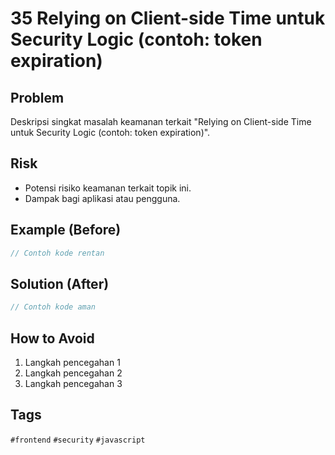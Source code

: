# 35 Relying on Client-side Time untuk Security Logic (contoh: token expiration)

## Problem
Deskripsi singkat masalah keamanan terkait "Relying on Client-side Time untuk Security Logic (contoh: token expiration)".

## Risk
- Potensi risiko keamanan terkait topik ini.
- Dampak bagi aplikasi atau pengguna.

## Example (Before)
```javascript
// Contoh kode rentan
```

## Solution (After)
```javascript
// Contoh kode aman
```

## How to Avoid
1. Langkah pencegahan 1
2. Langkah pencegahan 2
3. Langkah pencegahan 3

## Tags
`#frontend` `#security` `#javascript`
